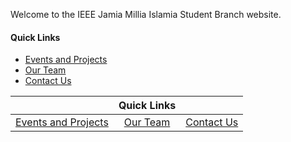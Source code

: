 Welcome to the IEEE Jamia Millia Islamia Student Branch website.

#### Quick Links
- [Events and Projects](pages/projects.md)
- [Our Team](pages/team.md)
- [Contact Us](pages/contact.md)

|                  | **Quick Links** |                      |
| :--------------- | :-------------: | -------------------: |
| [Events and Projects](pages/projects.md)  | [Our Team](pages/team.md) | [Contact Us](pages/contact.md) |
